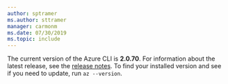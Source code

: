 ```yaml
---
author: sptramer
ms.author: sttramer
manager: carmonm
ms.date: 07/30/2019
ms.topic: include
---
```

The current version of the Azure CLI is __2.0.70__. For information about the latest release, see the [release notes](../release-notes-azure-cli.md). To find your installed version and see if you need to update, run `az --version`.

